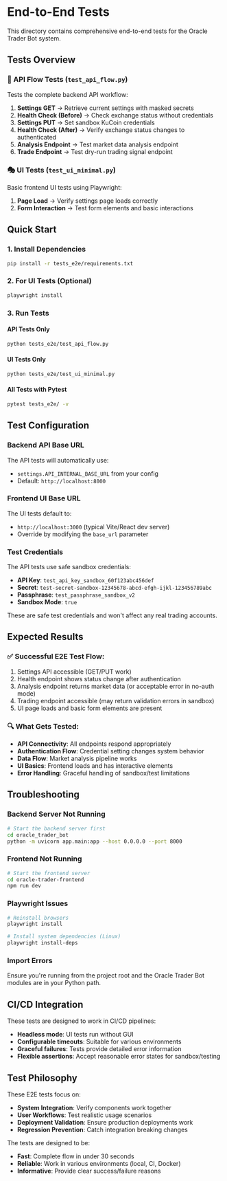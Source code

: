 # End-to-End Tests

This directory contains comprehensive end-to-end tests for the Oracle Trader Bot system.

## Tests Overview

### 🔧 API Flow Tests (`test_api_flow.py`)
Tests the complete backend API workflow:

1. **Settings GET** → Retrieve current settings with masked secrets
2. **Health Check (Before)** → Check exchange status without credentials  
3. **Settings PUT** → Set sandbox KuCoin credentials
4. **Health Check (After)** → Verify exchange status changes to authenticated
5. **Analysis Endpoint** → Test market data analysis endpoint
6. **Trade Endpoint** → Test dry-run trading signal endpoint

### 🎭 UI Tests (`test_ui_minimal.py`) 
Basic frontend UI tests using Playwright:

1. **Page Load** → Verify settings page loads correctly
2. **Form Interaction** → Test form elements and basic interactions

## Quick Start

### 1. Install Dependencies
```bash
pip install -r tests_e2e/requirements.txt
```

### 2. For UI Tests (Optional)
```bash
playwright install
```

### 3. Run Tests

#### API Tests Only
```bash
python tests_e2e/test_api_flow.py
```

#### UI Tests Only  
```bash
python tests_e2e/test_ui_minimal.py
```

#### All Tests with Pytest
```bash
pytest tests_e2e/ -v
```

## Test Configuration

### Backend API Base URL
The API tests will automatically use:
- `settings.API_INTERNAL_BASE_URL` from your config
- Default: `http://localhost:8000`

### Frontend UI Base URL  
The UI tests default to:
- `http://localhost:3000` (typical Vite/React dev server)
- Override by modifying the `base_url` parameter

### Test Credentials
The API tests use safe sandbox credentials:
- **API Key**: `test_api_key_sandbox_60f123abc456def`
- **Secret**: `test-secret-sandbox-12345678-abcd-efgh-ijkl-123456789abc`  
- **Passphrase**: `test_passphrase_sandbox_v2`
- **Sandbox Mode**: `true`

These are safe test credentials and won't affect any real trading accounts.

## Expected Results

### ✅ Successful E2E Test Flow:
1. Settings API accessible (GET/PUT work)
2. Health endpoint shows status change after authentication
3. Analysis endpoint returns market data (or acceptable error in no-auth mode)
4. Trading endpoint accessible (may return validation errors in sandbox)
5. UI page loads and basic form elements are present

### 🔍 What Gets Tested:
- **API Connectivity**: All endpoints respond appropriately
- **Authentication Flow**: Credential setting changes system behavior  
- **Data Flow**: Market analysis pipeline works
- **UI Basics**: Frontend loads and has interactive elements
- **Error Handling**: Graceful handling of sandbox/test limitations

## Troubleshooting

### Backend Server Not Running
```bash
# Start the backend server first
cd oracle_trader_bot
python -m uvicorn app.main:app --host 0.0.0.0 --port 8000
```

### Frontend Not Running  
```bash
# Start the frontend server
cd oracle-trader-frontend
npm run dev
```

### Playwright Issues
```bash
# Reinstall browsers
playwright install

# Install system dependencies (Linux)
playwright install-deps
```

### Import Errors
Ensure you're running from the project root and the Oracle Trader Bot modules are in your Python path.

## CI/CD Integration

These tests are designed to work in CI/CD pipelines:

- **Headless mode**: UI tests run without GUI
- **Configurable timeouts**: Suitable for various environments  
- **Graceful failures**: Tests provide detailed error information
- **Flexible assertions**: Accept reasonable error states for sandbox/testing

## Test Philosophy

These E2E tests focus on:
- **System Integration**: Verify components work together
- **User Workflows**: Test realistic usage scenarios  
- **Deployment Validation**: Ensure production deployments work
- **Regression Prevention**: Catch integration breaking changes

The tests are designed to be:
- **Fast**: Complete flow in under 30 seconds
- **Reliable**: Work in various environments (local, CI, Docker)
- **Informative**: Provide clear success/failure reasons
